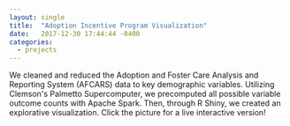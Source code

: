 ```yaml
---
layout: single
title:  "Adoption Incentive Program Visualization"
date:   2017-12-30 17:44:44 -0400
categories:
  - projects
---
```

We cleaned and reduced the Adoption and Foster Care Analysis and Reporting System (AFCARS) data to key demographic variables. Utilizing Clemson's Palmetto Supercomputer, we precomputed all possible variable outcome counts with Apache Spark. Then, through R Shiny, we created an explorative visualization. Click the picture for a live interactive version!
